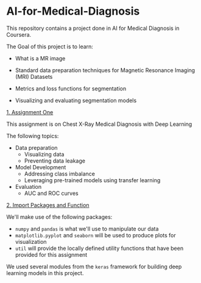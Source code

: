 # AI-for-Medical-Diagnosis
This repository contains a project done in AI for Medical Diagnosis in Coursera.

The Goal of this project is to learn:

* What is a MR image

* Standard data preparation techniques for Magnetic Resonance Imaging (MRI) Datasets

* Metrics and loss functions for segmentation

* Visualizing and evaluating segmentation models

[1. Assignment One](#1)

This assignment is on Chest X-Ray Medical Diagnosis with Deep Learning

 The following topics: 

- Data preparation
  - Visualizing data
  - Preventing data leakage
- Model Development
  - Addressing class imbalance
  - Leveraging pre-trained models using transfer learning
- Evaluation
  - AUC and ROC curves
  
  
 [2. Import Packages and Function](#2)
 
 We'll make use of the following packages:
- `numpy` and `pandas` is what we'll use to manipulate our data
- `matplotlib.pyplot` and `seaborn` will be used to produce plots for visualization
- `util` will provide the locally defined utility functions that have been provided for this assignment

We  used several modules from the `keras` framework for building deep learning models in this project.
 
 
